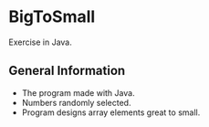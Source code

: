 # BigToSmall
Exercise in Java.

## General Information
- The program made with Java.
- Numbers randomly selected.
- Program designs array elements great to small.

